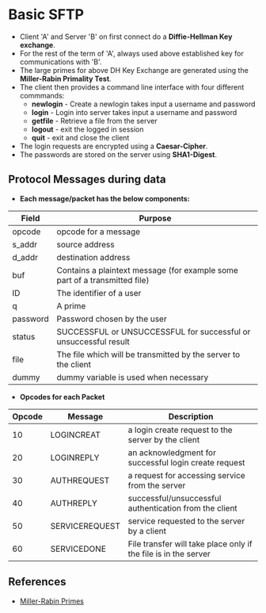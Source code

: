 # Basic SFTP

* Client 'A' and Server 'B' on first connect do a **Diffie-Hellman Key exchange**.
* For the rest of the term of 'A', always used above established key for communications with 'B'.
* The large primes for above DH Key Exchange are generated using the **Miller-Rabin Primality Test**.
* The client then provides a command line interface with four different commmands:
	* **newlogin** - Create a newlogin takes input a username and password
	* **login** - Login into server takes input a username and password
	* **getfile** - Retrieve a file from the server
	* **logout** - exit the logged in session
	* **quit** - exit and close the client
* The login requests are encrypted using a **Caesar-Cipher**.
* The passwords are stored on the server using **SHA1-Digest**.

## Protocol Messages during data 

* **Each message/packet has the below components:**

| Field    | Purpose                                                                    |
|----------|----------------------------------------------------------------------------|
| opcode   | opcode for a message                                                       |
| s_addr   | source address                                                             |
| d_addr   | destination address                                                        |
| buf      | Contains a plaintext message (for example some part of a transmitted file) |
| ID       | The identifier of a user                                                   |
| q        | A prime                                                                    |
| password | Password chosen by the user                                                |
| status   | SUCCESSFUL or UNSUCCESSFUL for successful or unsuccessful result           |
| file     | The file which will be transmitted by the server to the client             |
| dummy    | dummy variable is used when necessary                                      |

* **Opcodes for each Packet**

| Opcode | Message        | Description                                                     |
|--------|----------------|-----------------------------------------------------------------|
| 10     | LOGINCREAT     | a login create request to the server by the client              |
| 20     | LOGINREPLY     | an acknowledgment for successful login create request           |
| 30     | AUTHREQUEST    | a request for accessing service from the server                 |
| 40     | AUTHREPLY      | successful/unsuccessful authentication from the client          |
| 50     | SERVICEREQUEST | service requested to the server by a client                     |
| 60     | SERVICEDONE    | File transfer will take place only if the file is in the server |

## References
* [Miller-Rabin Primes](https://medium.com/@prudywsh/how-to-generate-big-prime-numbers-miller-rabin-49e6e6af32fb)